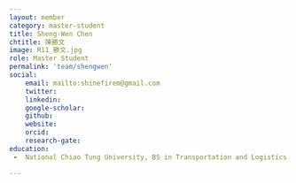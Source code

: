 ```yaml
---
layout: member
category: master-student
title: Sheng-Wen Chen
chtitle: 陳勝文
image: R11_勝文.jpg
role: Master Student
permalink: 'team/shengwen'
social:
    email: mailto:shinefirem@gmail.com
    twitter:
    linkedin: 
    google-scholar:
    github: 
    website: 
    orcid: 
    research-gate: 
education:
 -  National Chiao Tung University, BS in Transportation and Logistics Management (2018)

---
```

